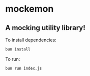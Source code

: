 # mockemon

## A mocking utility library!

To install dependencies:

```bash
bun install
```

To run:

```bash
bun run index.js
```
